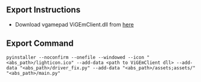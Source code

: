
## Export Instructions
- Download vgamepad ViGEmClient.dll from [here](https://github.com/yannbouteiller/vgamepad/tree/main/vgamepad/win/vigem/client/x64)

## Export Command
```
pyinstaller --noconfirm --onefile --windowed --icon "<abs_path>/lighticon.ico" --add-data <path to ViGEmClient dll> --add-data "<abs_path>/driver_fix.py" --add-data "<abs_path>/assets;assets/"  "<abs_path>/main.py"
```